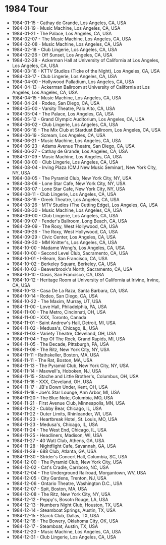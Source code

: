 # 1984 Tour

* 1984-01-15 - Cathay de Grande, Los Angeles, CA, USA
* 1984-01-19 - Music Machine, Los Angeles, CA, USA
* 1984-01-21 - The Palace, Los Angeles, CA, USA
* 1984-02-07 - The Music Machine, Los Angeles, CA, USA
* 1984-02-08 - Music Machine, Los Angeles, CA, USA
* 1984-02-18 - Club Lingerie, Los Angeles, CA, USA
* 1984-02-26 - Off Sunset, Los Angeles, CA, USA
* 1984-02-28 - Ackerman Hall at University of California at Los Angeles, Los Angeles, CA, USA
* 1984-03-16 - KTTV Studios (Ticke of the Night), Los Angeles, CA, USA
* 1984-03-17 - Club Lingerie, Los Angeles, CA, USA
* 1984-04-00 - Hollywood Palladium, Los Angeles, CA, USA
* 1984-04-13 - Ackerman Ballroom at University of California at Los Angeles, Los Angeles, CA, USA
* 1984-04-15 - Music Machine, Los Angeles, CA, USA
* 1984-04-24 - Rodeo, San Diego, CA, USA
* 1984-05-00 - Varsity Theatre, Palo Alto, CA, USA
* 1984-05-04 - The Palace, Los Angeles, CA, USA
* 1984-05-12 - Grand Olympic Auditorium, Los Angeles, CA, USA
* 1984-06-02 - Club Lingerie, Los Angeles, CA, USA
* 1984-06-16 - The Mix Club at Stardust Ballroom, Los Angeles, CA, USA
* 1984-06-19 - Scream, Los Angeles, CA, USA
* 1984-06-21 - Music Machine, Los Angeles, CA, USA
* 1984-06-23 - Adams Avenue Theatre, San Diego, CA, USA
* 1984-06-27 - Cathay de Grande, Los Angeles, CA, USA
* 1984-07-09 - Music Machine, Los Angeles, CA, USA
* 1984-08-00 - Club Lingerie, Los Angeles, CA, USA
* 1984-08-04 - Irving Plaza (CMJ New Music Seminar), New York City, NY, USA
* 1984-08-05 - The Pyramid Club, New York City, NY, USA
* 1984-08-06 - Lone Star Cafe, New York City, NY, USA
* 1984-08-07 - Lone Star Cafe, New York City, NY, USA
* 1984-08-11 - Club Lingerie, Los Angeles, CA, USA
* 1984-08-19 - Greek Theatre, Los Angeles, CA, USA
* 1984-08-26 - MTV Studios (The Cutting Edge), Los Angeles, CA, USA
* 1984-08-30 - Music Machine, Los Angeles, CA, USA
* 1984-09-00 - Club Lingerie, Los Angeles, CA, USA
* 1984-09-07 - Fender's Ballroom, Long Beach, CA, USA
* 1984-09-09 - The Roxy, West Hollywood, CA, USA
* 1984-09-26 - The Roxy, West Hollywood, CA, USA
* 1984-09-29 - Civic Center, Los Angeles, CA, USA
* 1984-09-30 - MM Knitter's, Los Angeles, CA, USA
* 1984-10-00 - Madame Wong's, Los Angeles, CA, USA
* 1984-10-00 - Second Level Club, Sacramento, CA, USA
* 1984-10-01 - I-Beam, San Francisco, CA, USA
* 1984-10-02 - Berkeley Square, Berkeley, CA, USA
* 1984-10-03 - Beaverbrook's North, Sacramento, CA, USA
* 1984-10-10 - Oasis, San Francisco, CA, USA
* 1984-10-12 - Heritage Room at University of California at Irivine, Irvine, CA, USA
* 1984-10-13 - Casa De La Raza, Santa Barbara, CA, USA
* 1984-10-14 - Rodeo, San Diego, CA, USA
* 1984-10-22 - The Maxim, Murray, UT, USA
* 1984-11-00 - Love Hall, Philadelphia, PA, USA
* 1984-11-00 - The Metro, Cincinnati, OH, USA
* 1984-11-00 - XXX, Toronto, Canada
* 1984-11-01 - Saint Andrew's Hall, Detroit, MI, USA
* 1984-11-02 - Medusa's, Chicago, IL, USA
* 1984-11-03 - Variety Theatre, Cleveland, OH, USA
* 1984-11-04 - Top Of The Rock, Grand Rapids, MI, USA
* 1984-11-05 - The Decade, Pittsburgh, PA, USA
* 1984-11-08 - The Ritz, New York City, NY, USA
* 1984-11-11 - Rathskeller, Boston, MA, USA
* 1984-11-11 - The Rat, Boston, MA, USA
* 1984-11-13 - The Pyramid Club, New York City, NY, USA
* 1984-11-14 - Maxwell's, Hoboken, NJ, USA
* 1984-11-15 - Stache and Little Brother's, Columbus, OH, USA
* 1984-11-16 - XXX, Cleveland, OH, USA
* 1984-11-17 - JB's Down Under, Kent, OH, USA
* 1984-11-18 - Joe's Star Lounge, Ann Arbor, MI, USA
* ~~1984-11-20 - The Blue Note, Columbia, MO, USA~~
* 1984-11-21 - First Avenue Club, Minneapolis, MN, USA
* 1984-11-22 - Cubby Bear, Chicago, IL, USA
* 1984-11-22 - Outer Limits, Rhinleander, WI, USA
* 1984-11-23 - Heartbreak Hotel, St. Louis, MO, USA
* 1984-11-23 - Medusa's, Chicago, IL, USA
* 1984-11-24 - The West End, Chicago, IL, USA
* 1984-11-25 - Headliners, Madison, WI, USA
* 1984-11-27 - 40 Watt Club, Athens, GA, USA
* 1984-11-28 - Nightflight Cafe, Savannah, GA, USA
* 1984-11-29 - 688 Club, Atlanta, GA, USA
* 1984-11-30 - Strider's Concert Hall, Columbia, SC, USA
* 1984-12-00 - The Pyramid Club, New York City, USA
* 1984-12-02 - Cat's Cradle, Carrboro, NC, USA
* 1984-12-04 - The Underground Railroad, Morgantown, WV, USA
* 1984-12-05 - City Gardens, Trenton, NJ, USA
* 1984-12-06 - Ontario Theatre, Washington D.C., USA
* 1984-12-07 - Spit, Boston, MA, USA
* 1984-12-08 - The Ritz, New York City, NY, USA
* 1984-12-12 - Peppy's, Bosotn Rouge, LA, USA
* 1984-12-13 - Numbers Night Club, Houston, TX, USA
* 1984-12-14 - Steamboat Springs, Austin, TX, USA
* 1984-12-15 - Starck Club, Dallas, TX, USA
* 1984-12-16 - The Bowery, Oklahoma City, OK, USA
* 1984-12-17 - Steamboat, Austin, TX, USA
* 1984-12-20 - Music Machine, Los Angeles, CA, USA
* 1984-12-31 - Club Lingerie, Los Angeles, CA, USA